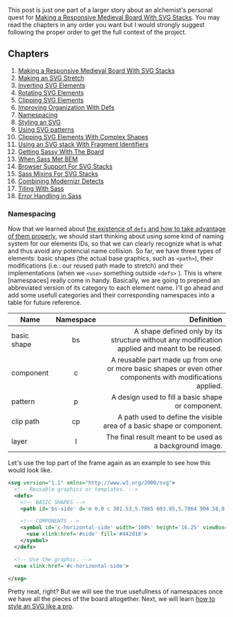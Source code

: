 This post is just one part of a larger story about an alchemist's personal quest for [Making a Responsive Medieval Board With SVG Stacks][ch-1]. You may read the chapters in any order you want but I would strongly suggest following the proper order to get the full context of the project.

## Chapters

1. [Making a Responsive Medieval Board With SVG Stacks][ch-1]
2. [Making an SVG Stretch][ch-2]
3. [Inverting SVG Elements][ch-3]
4. [Rotating SVG Elements][ch-4]
5. [Clipping SVG Elements][ch-5]
6. [Improving Organization With Defs][ch-6]
7. [Namespacing][ch-7]
8. [Styling an SVG][ch-8]
9. [Using SVG patterns][ch-9]
10. [Clipping SVG Elements With Complex Shapes][ch-10]
11. [Using an SVG stack With Fragment Identifiers][ch-11]
12. [Getting Sassy With The Board][ch-12]
13. [When Sass Met BEM][ch-13]
14. [Browser Support For SVG Stacks][ch-14]
15. [Sass Mixins For SVG Stacks][ch-15]
16. [Combining Modernizr Detects][ch-16]
17. [Tiling With Sass][ch-17]
18. [Error Handling in Sass][ch-18]

### Namespacing

Now that we learned about [the existence of `defs` and how to take advantage of them properly][ch-6], we should start thinking about using some kind of naming system for our elements IDs, so that we can clearly recognize what is what and thus avoid any potencial name collision. So far, we have three types of elements: basic shapes (the actual base graphics, such as `<path>`), their modifications (i.e.: our reused path made to stretch) and their implementations (when we `<use>` something outside `<defs>` ). This is where [namespaces] really come in handy. Basically, we are going to prepend an abbreviated version of its category to each element name. I'll go ahead and add some usefull categories and their corresponding namespaces into a table for future reference.

| Name          | Namespace | Definition  |
| ------------- |:---------:| -----------:|
| basic shape   | bs        | A shape defined only by its structure without any modification applied and meant to be reused.|
| component     | c         | A reusable part made up from one or more basic shapes or even other components with modifications applied.      |
| pattern       | p         | A design used to fill a basic shape or component.|
| clip path     | cp        | A path used to define the visible area of a basic shape or component.
| layer         | l         | The final result meant to be used as a background image.|

Let's use the top part of the frame again as an example to see how this would look like.

```xml
<svg version="1.1" xmlns="http://www.w3.org/2000/svg">
  <!-- Reusable graphics or templates. -->
  <defs>
    <!-- BASIC SHAPES -->
    <path id='bs-side' d='m 0,0 c 301.53,5.7865 603.05,5.7864 904.58,0 l 0,11.9 C 603.1,17.691 301.57,17.692 0,11.9 Z'/>

    <!-- COMPONENTS -->
    <symbol id='c-horizontal-side' width='100%' height='16.25' viewBox='0 0 905 16.25' preserveAspectRatio='none'>
      <use xlink:href='#side' fill='#442d18'>
    </symbol>
  </defs>

  <!-- Use the graphic. -->
  <use xlink:href='#c-horizontal-side'>

</svg>
```

Pretty neat, right? But we will see the true usefullness of namespaces once we have all the pieces of the board altogether. Next, we will learn [how to style an SVG like a pro][ch-8].



[ch-1]: ../Making-a-responsive-medieval-board-with-SVG-stacks
[ch-2]: ../Making-an-SVG-stretch
[ch-3]: ../Inverting-SVG-elements
[ch-4]: ../Rotating-SVG-elements
[ch-5]: ../Clipping-SVG-elements
[ch-6]: ../Improving-organization-with-defs
[ch-7]: ../Namespacing
[ch-8]: ../Styling-an-SVG
[ch-9]: ../Using-SVG-patterns
[ch-10]: ../Clipping-SVG-elements-with-complex-shapes
[ch-11]: ../Using-an-SVG-stack-with-fragment-identifiers
[ch-12]: ../Getting-Sassy-with-the-board
[ch-13]: ../When-Sass-met-BEM
[ch-14]: ../Browser-support-for-SVG-stacks
[ch-15]: ../Sass-mixins-for-SVG-stacks
[ch-16]: ../Combining-modernizr-detects
[ch-17]: ../Tiling-with-Sass
[ch-18]: ../Error-handling-in-Sass
